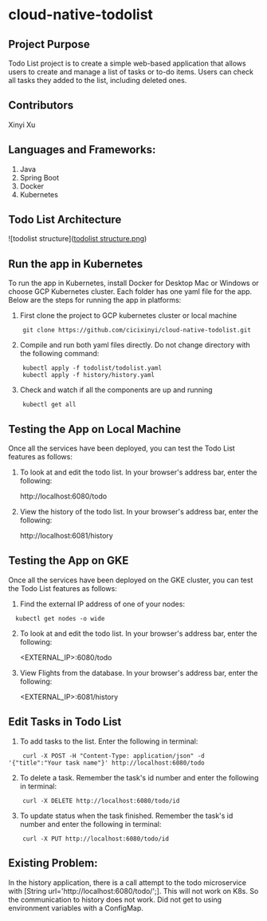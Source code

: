 # cloud-native-todolist

## Project Purpose
 Todo List project is to create a simple web-based application that allows users to create and manage a list of tasks or to-do items. Users can check all tasks they added to the list, including deleted ones.

## Contributors
 Xinyi Xu
 
## Languages and Frameworks:
 1. Java
 2. Spring Boot
 3. Docker
 4. Kubernetes

## Todo List Architecture

 ![todolist structure]([todolist structure.png](https://github.com/cicixinyi/cloud-native-todolist/blob/main/todolist%20structure.png))

## Run the app in Kubernetes
To run the app in Kubernetes, install Docker for Desktop Mac or Windows or choose GCP Kubernetes cluster. Each folder has one yaml file for the app. Below are the steps for running the app in platforms:
 1. First clone the project to GCP kubernetes cluster or local machine
```
    git clone https://github.com/cicixinyi/cloud-native-todolist.git
```
 2. Compile and run both yaml files directly. Do not change directory with the following command:
```
    kubectl apply -f todolist/todolist.yaml 
    kubectl apply -f history/history.yaml 
```
 3. Check and watch if all the components are up and running
```
    kubectl get all
```
## Testing the App on Local Machine
Once all the services have been deployed, you can test the Todo List features as follows:
1. To look at and edit the todo list. In your browser's address bar, enter the following:

   http://localhost:6080/todo
  
2. View the history of the todo list. In your browser's address bar, enter the following:

   http://localhost:6081/history
  
## Testing the App on GKE
Once all the services have been deployed on the GKE cluster, you can test the Todo List features as follows:
1. Find the external IP address of one of your nodes:
```
  kubectl get nodes -o wide

```

2. To look at and edit the todo list. In your browser's address bar, enter the following:

   <EXTERNAL_IP>:6080/todo

3. View Flights from the database. In your browser's address bar, enter the following:
   
   <EXTERNAL_IP>:6081/history
   
## Edit Tasks in Todo List  
1. To add tasks to the list. Enter the following in terminal:
```
    curl -X POST -H "Content-Type: application/json" -d '{"title":"Your task name"}' http://localhost:6080/todo
```

2. To delete a task. Remember the task's id number and enter the following in terminal:
```
    curl -X DELETE http://localhost:6080/todo/id
```

3. To update status when the task finished. Remember the task's id number and enter the following in terminal:
```
    curl -X PUT http://localhost:6080/todo/id
```

## Existing Problem:
In the history application, there is a call attempt to the todo microservice with [String url='http://localhost:6080/todo/';]. This will not work on K8s. So the communication to history does not work. Did not get to using environment variables with a ConfigMap.
